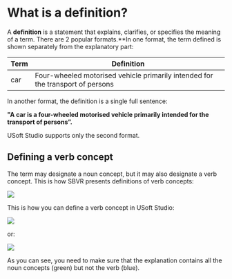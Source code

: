 # What is a definition?

A **definition** is a statement that explains, clarifies, or specifies the meaning of a term. There are 2 popular formats.**In one format, the term defined is shown separately from the explanatory part:

|**Term**|**Definition**|
|--------|--------|
|car     |Four-wheeled motorised vehicle primarily intended for the transport of persons|



In another format, the definition is a single full sentence:

**"A car is a four-wheeled motorised vehicle primarily intended for the transport of persons”.**

USoft Studio supports only the second format.

## Defining a verb concept

The term may designate a noun concept, but it may also designate a verb concept. This is how SBVR presents definitions of verb concepts:

![](/api/Authoring/Definitions/assets/b9330ec2-9877-41e8-9f6c-5cee1f72dfee.png)

This is how you can define a verb concept in USoft Studio:

![](/api/Authoring/Definitions/assets/79ac1396-0432-461f-91bd-d21fdd990578.png)

or:

![](/api/Authoring/Definitions/assets/14ec8788-687b-4093-b444-426bcc29fe44.png)

As you can see, you need to make sure that the explanation contains all the noun concepts (green) but not the verb (blue).